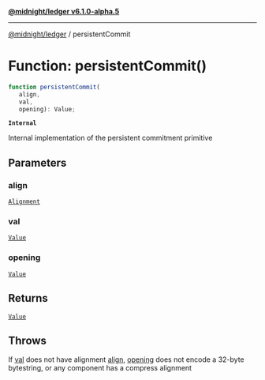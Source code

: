 [**@midnight/ledger v6.1.0-alpha.5**](../README.md)

***

[@midnight/ledger](../globals.md) / persistentCommit

# Function: persistentCommit()

```ts
function persistentCommit(
   align, 
   val, 
   opening): Value;
```

**`Internal`**

Internal implementation of the persistent commitment primitive

## Parameters

### align

[`Alignment`](../type-aliases/Alignment.md)

### val

[`Value`](../type-aliases/Value.md)

### opening

[`Value`](../type-aliases/Value.md)

## Returns

[`Value`](../type-aliases/Value.md)

## Throws

If [val](#persistentcommit) does not have alignment [align](#persistentcommit),
[opening](#persistentcommit) does not encode a 32-byte bytestring, or any component has a
compress alignment
